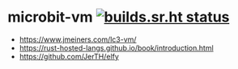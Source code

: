 # microbit-vm [![builds.sr.ht status](https://builds.sr.ht/~planchon/microbit-vm.svg)](https://builds.sr.ht/~planchon/microbit-vm?)

<!-- https://readmi.xyz/editor -->
- https://www.jmeiners.com/lc3-vm/
- https://rust-hosted-langs.github.io/book/introduction.html
- https://github.com/JerTH/elfy